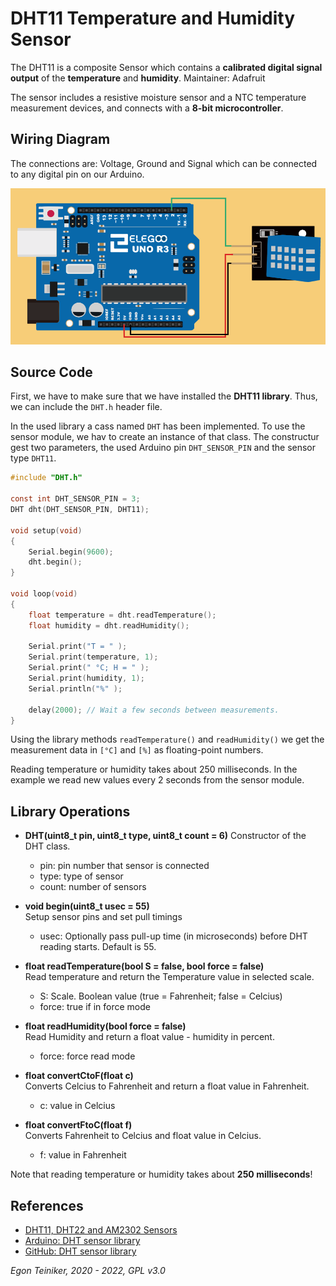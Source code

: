# DHT11 Temperature and Humidity Sensor 

The DHT11 is a composite Sensor which contains a **calibrated digital signal output** of the **temperature** 
and **humidity**. Maintainer: Adafruit

The sensor includes a resistive moisture sensor and a NTC temperature measurement devices, 
and connects with a **8-bit microcontroller**.


## Wiring Diagram 

The connections are: Voltage, Ground and Signal which can be connected to any digital pin on our Arduino.

![DHT11](dht11.png)


## Source Code

First, we have to make sure that we have installed the **DHT11 library**.
Thus, we can include the `DHT.h` header file.

In the used library a cass named `DHT` has been implemented.
To use the sensor module, we hav to create an instance of that class.
The constructur gest two parameters, the used Arduino pin `DHT_SENSOR_PIN`
and the sensor type `DHT11`.

```C
#include "DHT.h"

const int DHT_SENSOR_PIN = 3;
DHT dht(DHT_SENSOR_PIN, DHT11);

void setup(void)
{
    Serial.begin(9600);
    dht.begin();
}

void loop(void)
{
    float temperature = dht.readTemperature();
    float humidity = dht.readHumidity();
  
    Serial.print("T = " );
    Serial.print(temperature, 1);
    Serial.print(" °C; H = " );
    Serial.print(humidity, 1);
    Serial.println("%" );

    delay(2000); // Wait a few seconds between measurements.
}
```

Using the library methods `readTemperature()` and `readHumidity()` we get the measurement data
in `[°C]` and `[%]` as floating-point numbers.

Reading temperature or humidity takes about 250 milliseconds. In the example we read new
values every 2 seconds from the sensor module.


## Library Operations

* **DHT(uint8_t pin, uint8_t type, uint8_t count = 6)**
    Constructor of the DHT class.
    * pin: pin number that sensor is connected
    * type: type of sensor
    * count: number of sensors

* **void begin(uint8_t usec = 55)**\
    Setup sensor pins and set pull timings
    *  usec: Optionally pass pull-up time (in microseconds) before DHT reading starts. 
        Default is 55.

* **float readTemperature(bool S = false, bool force = false)**\
    Read temperature and return the Temperature value in selected scale.
    * S: Scale. Boolean value (true = Fahrenheit; false = Celcius)
    * force: true if in force mode
 
* **float readHumidity(bool force = false)**\
    Read Humidity and return a float value - humidity in percent.
    * force: force read mode

* **float convertCtoF(float c)**\
    Converts Celcius to Fahrenheit and return a float value in Fahrenheit. 
    * c: value in Celcius

* **float convertFtoC(float f)**\
    Converts Fahrenheit to Celcius and float value in Celcius.
    * f: value in Fahrenheit
 
Note that reading temperature or humidity takes about **250 milliseconds**!

## References
* [DHT11, DHT22 and AM2302 Sensors](https://learn.adafruit.com/dht)
* [Arduino: DHT sensor library](https://www.arduino.cc/reference/en/libraries/dht-sensor-library/)
* [GitHub: DHT sensor library](https://github.com/adafruit/DHT-sensor-library)

*Egon Teiniker, 2020 - 2022, GPL v3.0* 
